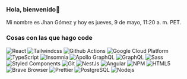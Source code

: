 ### Hola, bienvenido👋
Mi nombre es Jhan Gómez y hoy es jueves, 9 de mayo, 11:20 a. m. PET.
<h3>Cosas con las que hago code</h3>
<p>
 <img alt="React" src="https://img.shields.io/badge/React-45b8d8?logo=React&style=flat-square&logoColor=white" />
  <img alt="Tailwindcss" src="https://img.shields.io/badge/Tailwindcss-0369a1?logo=Tailwindcss&style=flat-square&logoColor=white" />
  <img alt="Github Actions" src="https://img.shields.io/badge/Github Actions-2088FF?logo=Github Actions&style=flat-square&logoColor=white" />
  <img alt="Google Cloud Platform" src="https://img.shields.io/badge/Google Cloud Platform-1a73e8?logo=Google Cloud Platform&style=flat-square&logoColor=white" />
  <img alt="TypeScript" src="https://img.shields.io/badge/TypeScript-007ACC?logo=TypeScript&style=flat-square&logoColor=white" />
  <img alt="Insomnia" src="https://img.shields.io/badge/Insomnia-5849BE?logo=Insomnia&style=flat-square&logoColor=white" />
  <img alt="Apollo GraphQL" src="https://img.shields.io/badge/Apollo GraphQL-311C87?logo=Apollo GraphQL&style=flat-square&logoColor=white" />
  <img alt="GraphQL" src="https://img.shields.io/badge/GraphQL-E10098?logo=GraphQL&style=flat-square&logoColor=white" />
  <img alt="Sass" src="https://img.shields.io/badge/Sass-CC6699?logo=Sass&style=flat-square&logoColor=white" />
  <img alt="Styled Components" src="https://img.shields.io/badge/Styled Components-db7092?logo=Styled Components&style=flat-square&logoColor=white" />
  <img alt="Git" src="https://img.shields.io/badge/Git-F05032?logo=Git&style=flat-square&logoColor=white" />
  <img alt="NestJs" src="https://img.shields.io/badge/NestJs-ea2845?logo=NestJs&style=flat-square&logoColor=white" />
  <img alt="Angular" src="https://img.shields.io/badge/Angular-DD0031?logo=Angular&style=flat-square&logoColor=white" />
  <img alt="NPM" src="https://img.shields.io/badge/NPM-CB3837?logo=NPM&style=flat-square&logoColor=white" />
  <img alt="HTML5" src="https://img.shields.io/badge/HTML5-E34F26?logo=HTML5&style=flat-square&logoColor=white" />
  <img alt="Brave Browser" src="https://img.shields.io/badge/Brave Browser-FB542B?logo=Brave Browser&style=flat-square&logoColor=white" />
  <img alt="Prettier" src="https://img.shields.io/badge/Prettier-F7B93E?logo=Prettier&style=flat-square&logoColor=black" />
  <img alt="PostgreSQL" src="https://img.shields.io/badge/PostgreSQL-316192?logo=PostgreSQL&style=flat-square&logoColor=white" />
  <img alt="Nodejs" src="https://img.shields.io/badge/Nodejs-43853d?logo=Nodejs&style=flat-square&logoColor=white" />
  
</p>